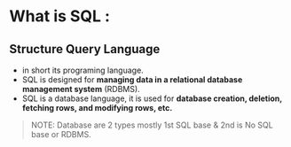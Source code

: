 
# What is SQL :

## Structure Query Language
 - in short its programing language.
 - SQL is designed for **managing data in a relational database management system** (RDBMS).
 - SQL is a database language, it is used for **database creation, deletion, fetching rows, and modifying rows, etc.**

> NOTE: Database are 2 types mostly 1st SQL base & 2nd is No SQL base or RDBMS.


